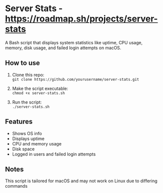 # Server Stats - https://roadmap.sh/projects/server-stats

A Bash script that displays system statistics like uptime, CPU usage, memory, disk usage, and failed login attempts on macOS.

## How to use

1. Clone this repo:  
   `git clone https://github.com/yourusername/server-stats.git`

2. Make the script executable:  
   `chmod +x server-stats.sh`

3. Run the script:  
   `./server-stats.sh`

## Features

- Shows OS info  
- Displays uptime  
- CPU and memory usage  
- Disk space  
- Logged in users and failed login attempts

## Notes

This script is tailored for macOS and may not work on Linux due to differing commands
